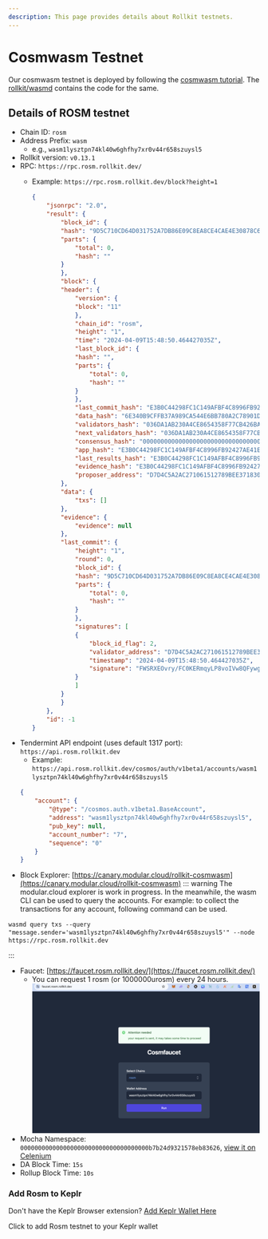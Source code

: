 ```yaml
---
description: This page provides details about Rollkit testnets.
---
```


# Cosmwasm Testnet

Our cosmwasm testnet is deployed by following the [cosmwasm tutorial](/tutorials/cosmwasm.md). The [rollkit/wasmd](https://github.com/rollkit/wasmd/tree/v0.50.0) contains the code for the same.

## Details of ROSM testnet

- Chain ID: `rosm`
- Address Prefix: `wasm`
    - e.g., `wasm1lysztpn74kl40w6ghfhy7xr0v44r658szuysl5`
- Rollkit version: `v0.13.1`
- RPC: `https://rpc.rosm.rollkit.dev/`
    - Example: `https://rpc.rosm.rollkit.dev/block?height=1`

        ```json
        {
            "jsonrpc": "2.0",
            "result": {
                "block_id": {
                "hash": "9D5C710CD64D031752A7DB86E09C8EA8CE4CAE4E30878C6D0487C57806060A47",
                "parts": {
                    "total": 0,
                    "hash": ""
                }
                },
                "block": {
                "header": {
                    "version": {
                    "block": "11"
                    },
                    "chain_id": "rosm",
                    "height": "1",
                    "time": "2024-04-09T15:48:50.464427035Z",
                    "last_block_id": {
                    "hash": "",
                    "parts": {
                        "total": 0,
                        "hash": ""
                    }
                    },
                    "last_commit_hash": "E3B0C44298FC1C149AFBF4C8996FB92427AE41E4649B934CA495991B7852B855",
                    "data_hash": "6E340B9CFFB37A989CA544E6BB780A2C78901D3FB33738768511A30617AFA01D",
                    "validators_hash": "036DA1AB230A4CE8654358F77CB426BA2F8EF9B81EA06FACA32085B0B0D25C2A",
                    "next_validators_hash": "036DA1AB230A4CE8654358F77CB426BA2F8EF9B81EA06FACA32085B0B0D25C2A",
                    "consensus_hash": "0000000000000000000000000000000000000000000000000000000000000000",
                    "app_hash": "E3B0C44298FC1C149AFBF4C8996FB92427AE41E4649B934CA495991B7852B855",
                    "last_results_hash": "E3B0C44298FC1C149AFBF4C8996FB92427AE41E4649B934CA495991B7852B855",
                    "evidence_hash": "E3B0C44298FC1C149AFBF4C8996FB92427AE41E4649B934CA495991B7852B855",
                    "proposer_address": "D7D4C5A2AC271061512789BEE3718305BEAA519B"
                },
                "data": {
                    "txs": []
                },
                "evidence": {
                    "evidence": null
                },
                "last_commit": {
                    "height": "1",
                    "round": 0,
                    "block_id": {
                    "hash": "9D5C710CD64D031752A7DB86E09C8EA8CE4CAE4E30878C6D0487C57806060A47",
                    "parts": {
                        "total": 0,
                        "hash": ""
                    }
                    },
                    "signatures": [
                    {
                        "block_id_flag": 2,
                        "validator_address": "D7D4C5A2AC271061512789BEE3718305BEAA519B",
                        "timestamp": "2024-04-09T15:48:50.464427035Z",
                        "signature": "FWSRXEOvry/FC0KERmqyLP8voIVw8QFywgELDfLBAuFcMpm7TB7pTLb4OPwzjAoSt6Hbo/uIIny/pRhw8RoHDQ=="
                    }
                    ]
                }
                }
            },
            "id": -1
        }
        ```
- Tendermint API endpoint (uses default 1317 port): `https://api.rosm.rollkit.dev`
    - Example: `https://api.rosm.rollkit.dev/cosmos/auth/v1beta1/accounts/wasm1lysztpn74kl40w6ghfhy7xr0v44r658szuysl5`
    ```json
    {
        "account": {
            "@type": "/cosmos.auth.v1beta1.BaseAccount",
            "address": "wasm1lysztpn74kl40w6ghfhy7xr0v44r658szuysl5",
            "pub_key": null,
            "account_number": "7",
            "sequence": "0"
        }
    }
    ```
- Block Explorer: [https://canary.modular.cloud/rollkit-cosmwasm](https://canary.modular.cloud/rollkit-cosmwasm)
::: warning
The modular.cloud explorer is work in progress. In the meanwhile, the wasm CLI can be used to query the accounts.
For example: to collect the transactions for any account, following command can be used.
```
wasmd query txs --query "message.sender='wasm1lysztpn74kl40w6ghfhy7xr0v44r658szuysl5'" --node https://rpc.rosm.rollkit.dev
```
:::
- Faucet: [https://faucet.rosm.rollkit.dev/](https://faucet.rosm.rollkit.dev/)
    - You can request 1 rosm (or 1000000urosm) every 24 hours.  
![Faucet](/testnets/faucet.png)
- Mocha Namespace: `000000000000000000000000000000000000b7b24d9321578eb83626`, [view it on Celenium](https://mocha.celenium.io/namespace/000000000000000000000000000000000000b7b24d9321578eb83626)
- DA Block Time: `15s`
- Rollup Block Time: `10s`

### Add Rosm to Keplr

Don't have the Keplr Browser extension? [Add Keplr Wallet Here](https://chrome.google.com/webstore/detail/keplr/dmkamcknogkgcdfhhbddcghachkejeap?hl=en")

<script setup>
import Keplr from '../.vitepress/components/keplr.vue'
</script>

Click <Keplr /> to add Rosm testnet to your Keplr wallet
